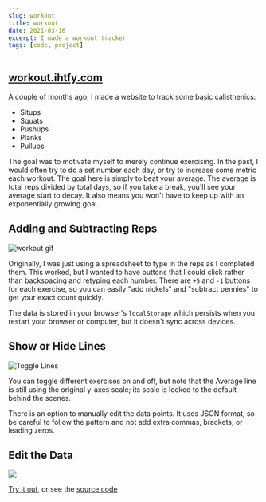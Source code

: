 ```yaml
---
slug: workout
title: workout
date: 2021-03-16
excerpt: I made a workout tracker
tags: [code, project]
---
```


## [workout.ihtfy.com](https://workout.ihtfy.com)

A couple of months ago, I made a website to track some basic calisthenics:

- Situps
- Squats
- Pushups
- Planks
- Pullups

The goal was to motivate myself to merely continue exercising. In the past, I would often try to do a set number each day, or try to increase some metric each workout. The goal here is simply to beat your average. The average is total reps divided by total days, so if you take a break, you'll see your average start to decay. It also means you won't have to keep up with an exponentially growing goal.

## Adding and Subtracting Reps

![workout gif](https://github.com/IHTFY/workout/blob/main/gifs/dayN.gif?raw=true "Adding and Subtracting Reps")


Originally, I was just using a spreadsheet to type in the reps as I completed them. This worked, but I wanted to have buttons that I could click rather than backspacing and retyping each number. There are `+5` and `-1` buttons for each exercise, so you can easily "add nickels" and "subtract pennies" to get your exact count quickly.

The data is stored in your browser's `localStorage` which persists when you restart your browser or computer, but it doesn't sync across devices.

## Show or Hide Lines

![Toggle Lines](https://github.com/IHTFY/workout/blob/main/gifs/toggle.gif?raw=true)


You can toggle different exercises on and off, but note that the Average line is still using the original y-axes scale; its scale is locked to the default behind the scenes.

There is an option to manually edit the data points. It uses JSON format, so be careful to follow the pattern and not add extra commas, brackets, or leading zeros.

## Edit the Data

![](https://github.com/IHTFY/workout/blob/main/gifs/edit.gif?raw=true)


[Try it out](https://workout.ihtfy.com/), or see the [source code](https://github.com/IHTFY/workout)
